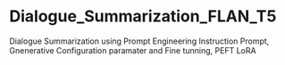 # Dialogue_Summarization_FLAN_T5
Dialogue Summarization using Prompt Engineering Instruction Prompt, Gnenerative Configuration paramater and Fine tunning, PEFT LoRA 
